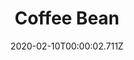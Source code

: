 ---
templateKey: blog-post
title: Coffee Bean
type: seed
description: Plant in spring or summer to grow a coffee plant. Place five beans in a keg to make coffee.
featuredpost: false
date: 2020-02-10T00:00:02.711Z
featuredimage: /img/Coffee_Bean.png
sellPrice: 15
tags:
  - Spring
  - Summer
  - seed
  - Coffee
---